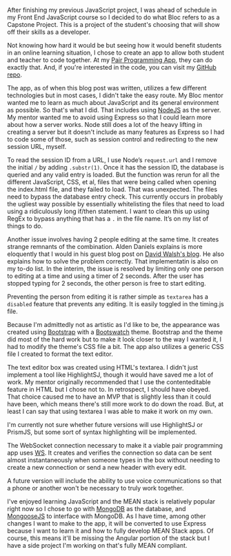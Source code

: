 After finishing my previous JavaScript project, I was ahead of schedule in my Front End JavaScript course so I decided to do what Bloc refers to as a Capstone Project. This is a project of the student's choosing that will show off their skills as a developer.

Not knowing how hard it would be but seeing how it would benefit students in an online learning situation, I chose to create an app to allow both student and teacher to code together. At my <a href="http://www.pairprogrammingapp.com/">Pair Programming App</a>, they can do exactly that. And, if you're interested in the code, you can visit my <a href="https://github.com/TimBiden/Pair-Programming">GitHub repo</a>.

The app, as of when this blog post was written, utilizes a few different technologies but in most cases, I didn't take the easy route. My Bloc mentor wanted me to learn as much about JavaScript and its general environment as possible. So that's what I did. That includes using <a href="https://nodejs.org/en/" target="_blank" rel="noopener">NodeJS</a> as the server. My mentor wanted me to avoid using Express so that I could learn more about how a server works. Node still does a lot of the heavy lifting in creating a server but it doesn't include as many features as Express so I had to code some of those, such as session control and redirecting to the new session URL, myself.

To read the session ID from a URL, I use Node’s `request.url` and I remove the initial `/` by adding `.substr(1)`. Once it has the session ID, the database is queried and any valid entry is loaded. But the function was rerun for all the different JavaScript, CSS, et al, files that were being called when opening the index.html file, and they failed to load. That was unexpected. The files need to bypass the database entry check. This currently occurs in probably the ugliest way possible by essentially whitelisting the files that need to load using a ridiculously long if/then statement. I want to clean this up using RegEx to bypass anything that has a `.` in the file name. It’s on my list of things to do.

Another issue involves having 2 people editing at the same time. It creates strange remnants of the combination. Alden Daniels explains is more eloquently that I would in his guest blog post on <a href="https://davidwalsh.name/collaborative-editing-javascript-intro-operational-transformation" target="_blank" rel="noopener">David Walsh's blog</a>. He also explains how to solve the problem correctly. That implementatin is also on my to-do list. In the interim, the issue is resolved by limiting only one person to editing at a time and using a timer of 2 seconds. After the user has stopped typing for 2 seconds, the other person is free to start editing.

Preventing the person from editing it is rather simple as `textarea` has a `disabled` feature that prevents any editing. It is easily toggled in the timing.js file.

Because I'm admittedly not as artistic as I'd like to be, the appearance was created using <a href="http://getbootstrap.com/" target="_blank" rel="noopener">Bootstrap</a> with a <a href="https://bootswatch.com/" target="_blank" rel="noopener">Bootswatch</a> theme. Bootstrap and the theme did most of the hard work but to make it look closer to the way I wanted it, I had to modify the theme's CSS file a bit. The app also utilizes a generic CSS file I created to format the text editor.

The text editor box was created using HTML's textarea. I didn't just implement a tool like HighlightSJ, though it would have saved me a lot of work. My mentor originally recommended that I use the contenteditable feature in HTML but I chose not to. In retrospect, I should have obeyed. That choice caused me to have an MVP that is slightly less than it could have been, which means there's still more work to do down the road. But, at least I can say that using textarea I was able to make it work on my own.

I'm currently not sure whether future versions will use HighlightSJ or PrismJS, but some sort of syntax highlighting will be implemented.

The WebSocket connection necessary to make it a viable pair programming app uses <a href="https://github.com/websockets/ws" target="_blank" rel="noopener">WS</a>. It creates and verifies the connection so data can be sent almost instantaneously when someone types in the box without needing to create a new connection or send a new header with every edit.

A future version will include the ability to use voice communications so that a phone or another won't be necessary to truly work together.

I've enjoyed learning JavaScript and the MEAN stack is relatively popular right now so I chose to go with <a href="https://www.mongodb.com/" target="_blank" rel="noopener">MongoDB</a> as the database, and <a href="http://mongoosejs.com/" target="_blank" rel="noopener">MongooseJS</a> to interface with MongoDB. As I have time, among other changes I want to make to the app, it will be converted to use Express because I want to learn it and how to fully develop MEAN Stack apps. Of course, this means it'll be missing the Angular portion of the stack but I have a side project I'm working on that's fully MEAN compliant.
